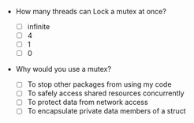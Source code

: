 - How many threads can Lock a mutex at once?

    - [ ] infinite
    - [ ] 4
    - [ ] 1
    - [ ] 0

- Why would you use a mutex?

    - [ ] To stop other packages from using my code
    - [ ] To safely access shared resources concurrently
    - [ ] To protect data from network access
    - [ ] To encapsulate private data members of a struct
